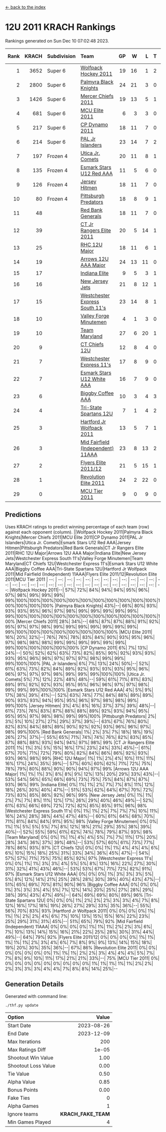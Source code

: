 [<- back to the index](readme.md)
# 12U 2011 KRACH Rankings
Rankings generated on Sun Dec 10 07:02:48 2023.

Rank|KRACH|Subdivision|Team|GP|W|L|T|OTW|OTL|SoS|Exp Wins|Win Diff
---:|---:|:---|:---|---:|---:|---:|---:|---:|---:|---:|---:|---:
1|3652|Super 6|[Wolfpack Hockey 2011](https://gamesheetstats.com/seasons/3664/teams/140937/schedule)|19|16|1|2|0|0|569|17.8|-0.0
2|2800|Super 6|[Palmyra Black Knights](https://gamesheetstats.com/seasons/3664/teams/140949/schedule)|24|21|3|0|1|0|600|21.8|-0.0
3|1426|Super 6|[Mercer Chiefs 2011](https://gamesheetstats.com/seasons/3664/teams/140936/schedule)|19|13|5|1|0|1|1066|14.3|-0.0
4|681|Super 6|[MCU Elite 2011](https://gamesheetstats.com/seasons/3664/teams/140929/schedule)|6|3|3|0|2|0|1462|3.8|-0.0
5|217|Super 6|[CP Dynamo 2011](https://gamesheetstats.com/seasons/3664/teams/140944/schedule)|18|11|7|0|1|1|745|11.8|-0.0
6|214|Super 6|[PAL Jr Islanders](https://gamesheetstats.com/seasons/3664/teams/140943/schedule)|23|14|7|2|2|0|557|15.8|-0.0
7|197|Frozen 4|[Utica Jr. Comets](https://gamesheetstats.com/seasons/3664/teams/140945/schedule)|20|11|8|1|1|1|802|12.3|-0.0
8|135|Frozen 4|[Esmark Stars U12 Red AAA](https://gamesheetstats.com/seasons/3664/teams/140951/schedule)|11|5|6|0|1|0|1107|5.8|-0.0
9|126|Frozen 4|[Jersey Hitmen](https://gamesheetstats.com/seasons/3664/teams/140938/schedule)|18|11|7|0|2|1|430|11.8|-0.0
10|80|Frozen 4|[Pittsburgh Predators](https://gamesheetstats.com/seasons/3664/teams/140950/schedule)|18|8|9|1|0|1|997|9.3|-0.0
11|48||[Red Bank Generals](https://gamesheetstats.com/seasons/3664/teams/140940/schedule)|18|11|7|0|1|1|69|11.8|-0.0
12|39||[CT Jr Rangers Elite 2011](https://gamesheetstats.com/seasons/3664/teams/140931/schedule)|20|5|14|1|0|1|872|6.3|-0.0
13|25||[RHC 12U Major](https://gamesheetstats.com/seasons/3664/teams/140941/schedule)|18|11|6|1|0|1|50|12.4|0.0
14|19||[Arrows 12U AAA Major](https://gamesheetstats.com/seasons/3664/teams/140946/schedule)|24|13|11|0|1|1|59|13.8|-0.0
15|17||[Indiana Elite](https://gamesheetstats.com/seasons/3664/teams/144353/schedule)|9|5|3|1|0|0|50|6.4|0.0
16|16||[New Jersey Jets](https://gamesheetstats.com/seasons/3664/teams/140939/schedule)|21|8|12|1|2|0|72|9.3|-0.0
17|15||[Westchester Express South 11's](https://gamesheetstats.com/seasons/3664/teams/140947/schedule)|23|14|8|1|1|0|33|15.4|0.0
18|10||[Valley Forge Minutemen](https://gamesheetstats.com/seasons/3664/teams/187349/schedule)|4|1|3|0|0|0|50|1.9|0.0
19|10||[Team Maryland](https://gamesheetstats.com/seasons/3664/teams/140954/schedule)|27|6|20|1|0|2|706|7.3|-0.0
20|9||[CT Chiefs 12U](https://gamesheetstats.com/seasons/3664/teams/140934/schedule)|12|8|4|0|1|0|7|8.9|0.0
21|7||[Westchester Express 11's](https://gamesheetstats.com/seasons/3664/teams/140948/schedule)|17|8|9|0|0|2|60|8.9|0.0
22|7||[Esmark Stars U12 White AAA](https://gamesheetstats.com/seasons/3664/teams/140952/schedule)|16|7|9|0|0|1|22|7.9|0.0
23|6||[Biggby Coffee AAA](https://gamesheetstats.com/seasons/3664/teams/144351/schedule)|10|3|4|3|0|0|10|5.4|0.0
24|4||[Tri-State Spartans 12U](https://gamesheetstats.com/seasons/3664/teams/144352/schedule)|7|1|4|2|0|0|8|2.9|0.0
25|3||[Hartford Jr Wolfpack 2011](https://gamesheetstats.com/seasons/3664/teams/140935/schedule)|13|5|7|1|1|0|8|6.4|0.0
26|3||[Mid Fairfield (Independent) 11AAA](https://gamesheetstats.com/seasons/3664/teams/140933/schedule)|23|8|13|2|0|1|14|9.9|0.0
27|2||[Flyers Elite 2011/12](https://gamesheetstats.com/seasons/3664/teams/140942/schedule)|21|5|15|1|0|2|10|6.4|0.0
28|1||[Revolution Elite 2011](https://gamesheetstats.com/seasons/3664/teams/140953/schedule)|24|2|22|0|0|0|14|2.9|0.0
29|0||[MCU Tier 2011](https://gamesheetstats.com/seasons/3664/teams/140932/schedule)|9|0|9|0|0|0|4|0.9|0.0

## Predictions
Uses KRACH ratings to predict winning percentage of each team (row) against each opponent (column).
||Wolfpack Hockey 2011|Palmyra Black Knights|Mercer Chiefs 2011|MCU Elite 2011|CP Dynamo 2011|PAL Jr Islanders|Utica Jr. Comets|Esmark Stars U12 Red AAA|Jersey Hitmen|Pittsburgh Predators|Red Bank Generals|CT Jr Rangers Elite 2011|RHC 12U Major|Arrows 12U AAA Major|Indiana Elite|New Jersey Jets|Westchester Express South 11's|Valley Forge Minutemen|Team Maryland|CT Chiefs 12U|Westchester Express 11's|Esmark Stars U12 White AAA|Biggby Coffee AAA|Tri-State Spartans 12U|Hartford Jr Wolfpack 2011|Mid Fairfield (Independent) 11AAA|Flyers Elite 2011/12|Revolution Elite 2011|MCU Tier 2011
| --: | --: | --: | --: | --: | --: | --: | --: | --: | --: | --: | --: | --: | --: | --: | --: | --: | --: | --: | --: | --: | --: | --: | --: | --: | --: | --: | --: | --: | --: 
|Wolfpack Hockey 2011|--| 57%| 72%| 84%| 94%| 94%| 95%| 96%| 97%| 98%| 99%| 99%| 99%| 99%|100%|100%|100%|100%|100%|100%|100%|100%|100%|100%|100%|100%|100%|100%|100%
|Palmyra Black Knights| 43%|--| 66%| 80%| 93%| 93%| 93%| 95%| 96%| 97%| 98%| 99%| 99%| 99%| 99%| 99%| 99%|100%|100%|100%|100%|100%|100%|100%|100%|100%|100%|100%|100%
|Mercer Chiefs 2011| 28%| 34%|--| 68%| 87%| 87%| 88%| 91%| 92%| 95%| 97%| 97%| 98%| 99%| 99%| 99%| 99%| 99%| 99%| 99%| 99%|100%|100%|100%|100%|100%|100%|100%|100%
|MCU Elite 2011| 16%| 20%| 32%|--| 76%| 76%| 78%| 83%| 84%| 90%| 93%| 95%| 96%| 97%| 98%| 98%| 98%| 99%| 99%| 99%| 99%| 99%| 99%| 99%|100%|100%|100%|100%|100%
|CP Dynamo 2011|  6%|  7%| 13%| 24%|--| 50%| 52%| 62%| 63%| 73%| 82%| 85%| 90%| 92%| 93%| 93%| 93%| 95%| 96%| 96%| 97%| 97%| 97%| 98%| 99%| 99%| 99%|100%|100%
|PAL Jr Islanders|  6%|  7%| 13%| 24%| 50%|--| 52%| 61%| 63%| 73%| 82%| 84%| 89%| 92%| 93%| 93%| 93%| 95%| 96%| 96%| 97%| 97%| 97%| 98%| 99%| 99%| 99%|100%|100%
|Utica Jr. Comets|  5%|  7%| 12%| 22%| 48%| 48%|--| 59%| 61%| 71%| 81%| 83%| 89%| 91%| 92%| 92%| 93%| 95%| 95%| 96%| 96%| 97%| 97%| 98%| 99%| 99%| 99%|100%|100%
|Esmark Stars U12 Red AAA|  4%|  5%|  9%| 17%| 38%| 39%| 41%|--| 52%| 63%| 74%| 77%| 84%| 88%| 89%| 89%| 90%| 93%| 93%| 94%| 95%| 95%| 96%| 97%| 98%| 98%| 99%| 99%|100%
|Jersey Hitmen|  3%|  4%|  8%| 16%| 37%| 37%| 39%| 48%|--| 61%| 73%| 76%| 83%| 87%| 88%| 88%| 89%| 92%| 93%| 94%| 95%| 95%| 95%| 97%| 98%| 98%| 99%| 99%|100%
|Pittsburgh Predators|  2%|  3%|  5%| 10%| 27%| 27%| 29%| 37%| 39%|--| 63%| 67%| 76%| 80%| 82%| 83%| 84%| 88%| 89%| 90%| 92%| 92%| 93%| 96%| 96%| 97%| 98%| 99%|100%
|Red Bank Generals|  1%|  2%|  3%|  7%| 18%| 18%| 19%| 26%| 27%| 37%|--| 55%| 65%| 71%| 74%| 74%| 76%| 82%| 83%| 85%| 87%| 88%| 88%| 93%| 94%| 94%| 97%| 98%| 99%
|CT Jr Rangers Elite 2011|  1%|  1%|  3%|  5%| 15%| 16%| 17%| 23%| 24%| 33%| 45%|--| 61%| 67%| 70%| 71%| 72%| 79%| 80%| 82%| 84%| 86%| 86%| 92%| 93%| 93%| 96%| 98%| 99%
|RHC 12U Major|  1%|  1%|  2%|  4%| 10%| 11%| 11%| 16%| 17%| 24%| 35%| 39%|--| 57%| 60%| 60%| 62%| 71%| 72%| 75%| 78%| 79%| 80%| 88%| 90%| 90%| 94%| 97%| 99%
|Arrows 12U AAA Major|  1%|  1%|  1%|  3%|  8%|  8%|  9%| 12%| 13%| 20%| 29%| 33%| 43%|--| 53%| 54%| 56%| 65%| 66%| 69%| 73%| 75%| 75%| 84%| 87%| 87%| 93%| 96%| 99%
|Indiana Elite|  0%|  1%|  1%|  2%|  7%|  7%|  8%| 11%| 12%| 18%| 26%| 30%| 40%| 47%|--| 51%| 53%| 62%| 64%| 67%| 70%| 72%| 73%| 83%| 85%| 86%| 92%| 96%| 99%
|New Jersey Jets|  0%|  1%|  1%|  2%|  7%|  7%|  8%| 11%| 12%| 17%| 26%| 29%| 40%| 46%| 49%|--| 52%| 61%| 63%| 66%| 69%| 72%| 72%| 82%| 85%| 85%| 91%| 96%| 98%
|Westchester Express South 11's|  0%|  1%|  1%|  2%|  7%|  7%|  7%| 10%| 11%| 16%| 24%| 28%| 38%| 44%| 47%| 48%|--| 60%| 61%| 64%| 68%| 70%| 71%| 81%| 84%| 84%| 91%| 95%| 98%
|Valley Forge Minutemen|  0%|  0%|  1%|  1%|  5%|  5%|  5%|  7%|  8%| 12%| 18%| 21%| 29%| 35%| 38%| 39%| 40%|--| 52%| 55%| 59%| 61%| 62%| 74%| 78%| 79%| 87%| 93%| 98%
|Team Maryland|  0%|  0%|  1%|  1%|  4%|  4%|  5%|  7%|  7%| 11%| 17%| 20%| 28%| 34%| 36%| 37%| 39%| 48%|--| 53%| 57%| 60%| 61%| 73%| 77%| 78%| 86%| 93%| 97%
|CT Chiefs 12U|  0%|  0%|  1%|  1%|  4%|  4%|  4%|  6%|  6%| 10%| 15%| 18%| 25%| 31%| 33%| 34%| 36%| 45%| 47%|--| 54%| 57%| 57%| 71%| 75%| 75%| 85%| 92%| 97%
|Westchester Express 11's|  0%|  0%|  1%|  1%|  3%|  3%|  4%|  5%|  5%|  8%| 13%| 16%| 22%| 27%| 30%| 31%| 32%| 41%| 43%| 46%|--| 53%| 53%| 67%| 71%| 72%| 82%| 91%| 97%
|Esmark Stars U12 White AAA|  0%|  0%|  0%|  1%|  3%|  3%|  3%|  5%|  5%|  8%| 12%| 14%| 21%| 25%| 28%| 28%| 30%| 39%| 40%| 43%| 47%|--| 51%| 65%| 69%| 70%| 81%| 90%| 96%
|Biggby Coffee AAA|  0%|  0%|  0%|  1%|  3%|  3%|  3%|  4%|  5%|  7%| 12%| 14%| 20%| 25%| 27%| 28%| 29%| 38%| 39%| 43%| 47%| 49%|--| 64%| 69%| 69%| 80%| 89%| 96%
|Tri-State Spartans 12U|  0%|  0%|  0%|  1%|  2%|  2%|  2%|  3%|  3%|  4%|  7%|  8%| 12%| 16%| 17%| 18%| 19%| 26%| 27%| 29%| 33%| 35%| 36%|--| 55%| 56%| 70%| 83%| 93%
|Hartford Jr Wolfpack 2011|  0%|  0%|  0%|  0%|  1%|  1%|  1%|  2%|  2%|  4%|  6%|  7%| 10%| 13%| 15%| 15%| 16%| 22%| 23%| 25%| 29%| 31%| 31%| 45%|--| 51%| 65%| 79%| 92%
|Mid Fairfield (Independent) 11AAA|  0%|  0%|  0%|  0%|  1%|  1%|  1%|  2%|  2%|  3%|  6%|  7%| 10%| 13%| 14%| 15%| 16%| 21%| 22%| 25%| 28%| 30%| 31%| 44%| 49%|--| 64%| 79%| 92%
|Flyers Elite 2011/12|  0%|  0%|  0%|  0%|  1%|  1%|  1%|  1%|  1%|  2%|  3%|  4%|  6%|  7%|  8%|  9%|  9%| 13%| 14%| 15%| 18%| 19%| 20%| 30%| 35%| 36%|--| 67%| 86%
|Revolution Elite 2011|  0%|  0%|  0%|  0%|  0%|  0%|  0%|  1%|  1%|  1%|  2%|  2%|  3%|  4%|  4%|  4%|  5%|  7%|  7%|  8%|  9%| 10%| 11%| 17%| 21%| 21%| 33%|--| 75%
|MCU Tier 2011|  0%|  0%|  0%|  0%|  0%|  0%|  0%|  0%|  0%|  0%|  1%|  1%|  1%|  1%|  1%|  2%|  2%|  2%|  3%|  3%|  3%|  4%|  4%|  7%|  8%|  8%| 14%| 25%|--

## Generation Details

Generated with command line:
```
./thf.py update
```

| Option | Value |
| :----- | ----: |
| Start Date | 2023-08-26 |
| End Date | 2023-12-09 |
| Max Iterations | 200 |
| Max Ratings Diff | 1e-05 |
| Shootout Win Value | 1.00 |
| Shootout Loss Value | 0.00 |
| Tie Value | 0.50 |
| Alpha Value | 0.85 |
| Bonus Points | 0.00 |
| Fake Ties | 0 |
| Alpha Games | 1 |
| Ignore teams | __KRACH_FAKE_TEAM__ |
| Min Games Played | 4 |

